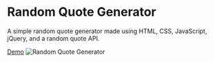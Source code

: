 # Random Quote Generator

A simple random quote generator made using HTML, CSS, JavaScript, jQuery, and a random quote API.

[Demo](<https://bfgonzalez.github.io/random-quote-generator>)
<img src="https://lh3.googleusercontent.com/r2fVkhV-PQQateQwu_gBeJ69p0-yxI9wt86lQrgLsrWjbTzbBNFbozlRciNjoSGrysahYO_s8wBdLsk_iVKDeg0t1AWQEUFDmC90sHCu0BocgqstNQYl0AVKWpF_YiydlX7rmnzdXQ=w2400" alt="Random Quote Generator">
